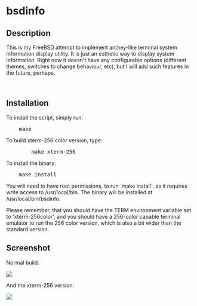<h1>bsdinfo</h1>

<h2>Description</h2>
<p>This is my FreeBSD attempt to implement archey-like terminal system information display utility. It is just an esthetic way to display system information. Right now it doesn't have any configurable options (different themes, switches to change behaviour, etc), but I will add such features in the future, perhaps.</p>

<br />
<h2>Installation</h2>

<p>To install the script, simply run:</p>

<pre>
	make
</pre>

<p>To build xterm-256 color version, type:</p>

<pre>
        make xterm-256
</pre>

<p>To install the binary:</p>

<pre>
	make install
</pre>

<p>You will need to have root permissions, to run `make install`, as it requires write access to /usr/local/bin. The binary will be installed at /usr/local/bin/bsdinfo.</p>

<p>Please remember, that you should have the TERM environment variable set to 'xterm-256color', and you should have a 256-color capable terminal emulator to run the 256 color version, which is also a bit wider than the standard version.</p>

<h2>Screenshot</h2>

<p>Normal build:</p>

<img src="https://github.com/samaelszafran/bsdinfo/raw/master/screenshot.png" />

<p>And the xterm-256 version:</p>

<img src="https://github.com/samaelszafran/bsdinfo/raw/master/screenshot256.png" />

